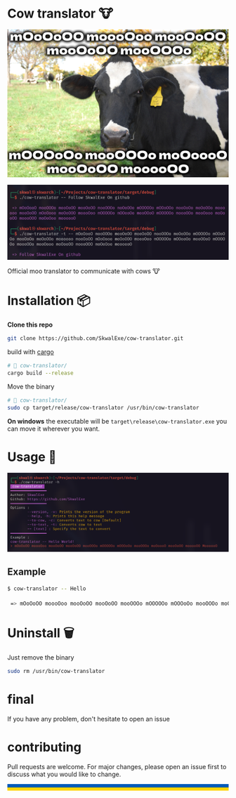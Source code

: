 # Cow translator 🐮

![](images/1.png)

![](images/screenshot.png)

Official moo translator to communicate with cows 🐮 

# Installation 📦

**Clone this repo**

```bash
git clone https://github.com/SkwalExe/cow-translator.git
```

build with [cargo](https://doc.rust-lang.org/cargo/getting-started/installation.html)

```bash
# 📂 cow-translator/
cargo build --release
```

Move the binary

```bash
# 📂 cow-translator/
sudo cp target/release/cow-translator /usr/bin/cow-translator
```

**On windows** the executable will be `target\release\cow-translator.exe` you can move it wherever you want.

# Usage 📝

![](images/usage.png)

## Example 

```bash
$ cow-translator -- Hello 

 => mOoOoOO moooOoo mooOoOO mooOoOO mooOOOo mOOOOOo mOOOoOo mooOOOo moOoooO mooOoOO mooooOO
```

# Uninstall 🗑

Just remove the binary

```bash
sudo rm /usr/bin/cow-translator
```

# final

If you have any problem, don't hesitate to open an issue

# contributing

Pull requests are welcome. For major changes, please open an issue first to discuss what you would like to change.

<a href="https://github.com/SkwalExe#ukraine"><img src="https://raw.githubusercontent.com/SkwalExe/SkwalExe/main/ukraine.jpg" width="100%" height="15px" /></a>